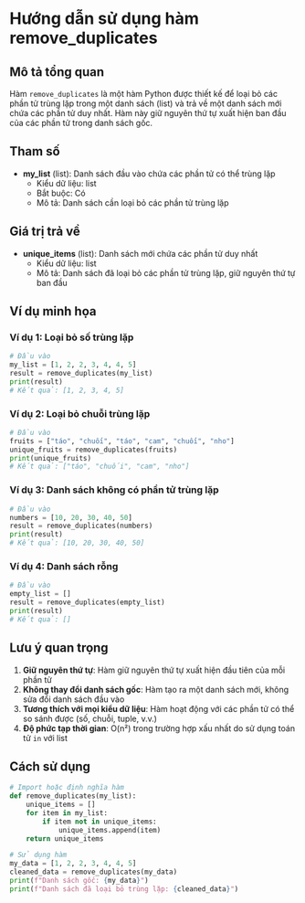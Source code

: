 # Hướng dẫn sử dụng hàm remove_duplicates

## Mô tả tổng quan

Hàm `remove_duplicates` là một hàm Python được thiết kế để loại bỏ các phần tử trùng lặp trong một danh sách (list) và trả về một danh sách mới chứa các phần tử duy nhất. Hàm này giữ nguyên thứ tự xuất hiện ban đầu của các phần tử trong danh sách gốc.

## Tham số

- **my_list** (list): Danh sách đầu vào chứa các phần tử có thể trùng lặp
  - Kiểu dữ liệu: list
  - Bắt buộc: Có
  - Mô tả: Danh sách cần loại bỏ các phần tử trùng lặp

## Giá trị trả về

- **unique_items** (list): Danh sách mới chứa các phần tử duy nhất
  - Kiểu dữ liệu: list
  - Mô tả: Danh sách đã loại bỏ các phần tử trùng lặp, giữ nguyên thứ tự ban đầu

## Ví dụ minh họa

### Ví dụ 1: Loại bỏ số trùng lặp
```python
# Đầu vào
my_list = [1, 2, 2, 3, 4, 4, 5]
result = remove_duplicates(my_list)
print(result)
# Kết quả: [1, 2, 3, 4, 5]
```

### Ví dụ 2: Loại bỏ chuỗi trùng lặp
```python
# Đầu vào
fruits = ["táo", "chuối", "táo", "cam", "chuối", "nho"]
unique_fruits = remove_duplicates(fruits)
print(unique_fruits)
# Kết quả: ["táo", "chuối", "cam", "nho"]
```

### Ví dụ 3: Danh sách không có phần tử trùng lặp
```python
# Đầu vào
numbers = [10, 20, 30, 40, 50]
result = remove_duplicates(numbers)
print(result)
# Kết quả: [10, 20, 30, 40, 50]
```

### Ví dụ 4: Danh sách rỗng
```python
# Đầu vào
empty_list = []
result = remove_duplicates(empty_list)
print(result)
# Kết quả: []
```

## Lưu ý quan trọng

1. **Giữ nguyên thứ tự**: Hàm giữ nguyên thứ tự xuất hiện đầu tiên của mỗi phần tử
2. **Không thay đổi danh sách gốc**: Hàm tạo ra một danh sách mới, không sửa đổi danh sách đầu vào
3. **Tương thích với mọi kiểu dữ liệu**: Hàm hoạt động với các phần tử có thể so sánh được (số, chuỗi, tuple, v.v.)
4. **Độ phức tạp thời gian**: O(n²) trong trường hợp xấu nhất do sử dụng toán tử `in` với list

## Cách sử dụng

```python
# Import hoặc định nghĩa hàm
def remove_duplicates(my_list):
    unique_items = []
    for item in my_list:
        if item not in unique_items: 
            unique_items.append(item)
    return unique_items

# Sử dụng hàm
my_data = [1, 2, 2, 3, 4, 4, 5]
cleaned_data = remove_duplicates(my_data)
print(f"Danh sách gốc: {my_data}")
print(f"Danh sách đã loại bỏ trùng lặp: {cleaned_data}")
```

